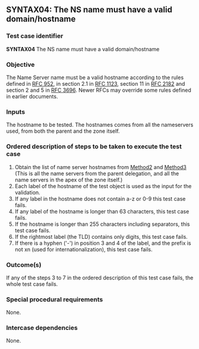 ## SYNTAX04: The NS name must have a valid domain/hostname

### Test case identifier
**SYNTAX04** The NS name must have a valid domain/hostname

### Objective

The Name Server name must be a valid hostname according to the rules defined
in [RFC 952](https://tools.ietf.org/html/rfc952),
in section 2.1 in [RFC 1123](https://tools.ietf.org/html/rfc1123#section-2.1),
section 11 in [RFC 2182](http://tools.ietf.org/html/rfc2181#section-11) and
section 2 and 5 in [RFC 3696](https://tools.ietf.org/html/rfc3696#section-2).
Newer RFCs may override some rules defined in earlier documents.

### Inputs

The hostname to be tested. The hostnames comes from all the nameservers
used, from both the parent and the zone itself.

### Ordered description of steps to be taken to execute the test case

1. Obtain the list of name server hostnames from [Method2](../Methods.md) and
   [Method3](../Methods.md)
   (This is all the name servers from the parent delegation, and all the
   name servers in the apex of the zone itself.)
2. Each label of the hostname of the test object is used as the input
   for the validation.
3. If any label in the hostname does not contain a-z or 0-9 this test case
   fails.
4. If any label of the hostname is longer than 63 characters, this test case
   fails.
5. If the hostname is longer than 255 characters including separators, this
   test case fails.
6. If the rightmost label (the TLD) contains only digits, this test case
   fails.
7. If there is a hyphen ('-') in position 3 and 4 of the label, and the prefix
   is not xn (used for internationalization), this test case fails.

### Outcome(s)

If any of the steps 3 to 7 in the ordered description of this test case fails,
the whole test case fails.

### Special procedural requirements

None.

### Intercase dependencies

None.
